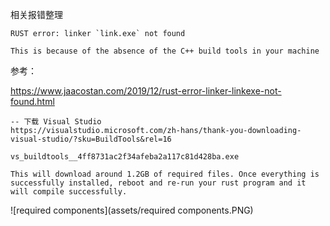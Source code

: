 相关报错整理

```text
RUST error: linker `link.exe` not found

This is because of the absence of the C++ build tools in your machine
```

参考：

https://www.jaacostan.com/2019/12/rust-error-linker-linkexe-not-found.html

```text
-- 下载 Visual Studio
https://visualstudio.microsoft.com/zh-hans/thank-you-downloading-visual-studio/?sku=BuildTools&rel=16

vs_buildtools__4ff8731ac2f34afeba2a117c81d428ba.exe

This will download around 1.2GB of required files. Once everything is successfully installed, reboot and re-run your rust program and it will compile successfully.
```

![required components](assets/required components.PNG)